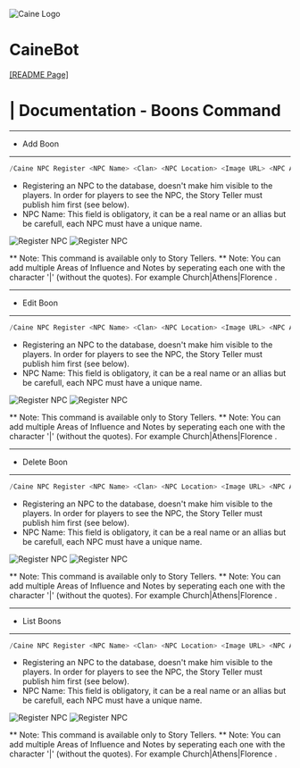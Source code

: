 ![Caine Logo](https://static.wikia.nocookie.net/whitewolf/images/a/a0/Caine.png/revision/latest/top-crop/width/360/height/360?cb=20190504162356)
# CaineBot

[[README Page]](https://github.com/nfanaropoulos/CaineBot/blob/main/README.md)

# | Documentation - Boons Command

-----------------------------------------
  * Add Boon
-----------------------------------------
```C#
/Caine NPC Register <NPC Name> <Clan> <NPC Location> <Image URL> <NPC Areas of Influence> <NPC Notes>
```
* Registering an NPC to the database, doesn't make him visible to the players. In order for players to see the NPC, the Story Teller must publish him first (see below).
* NPC Name: This field is obligatory, it can be a real name or an allias but be carefull, each NPC must have a unique name.

![Register NPC](https://i.ibb.co/ZJT9Jp9/download-6.png)
![Register NPC](https://i.ibb.co/ZWnM7sV/download-7.png)

** Note: This command is available only to Story Tellers.
** Note: You can add multiple Areas of Influence and Notes by seperating each one with the character '|' (without the quotes). For example Church|Athens|Florence .

-----------------------------------------
  * Edit Boon
-----------------------------------------
```C#
/Caine NPC Register <NPC Name> <Clan> <NPC Location> <Image URL> <NPC Areas of Influence> <NPC Notes>
```
* Registering an NPC to the database, doesn't make him visible to the players. In order for players to see the NPC, the Story Teller must publish him first (see below).
* NPC Name: This field is obligatory, it can be a real name or an allias but be carefull, each NPC must have a unique name.

![Register NPC](https://i.ibb.co/ZJT9Jp9/download-6.png)
![Register NPC](https://i.ibb.co/ZWnM7sV/download-7.png)

** Note: This command is available only to Story Tellers.
** Note: You can add multiple Areas of Influence and Notes by seperating each one with the character '|' (without the quotes). For example Church|Athens|Florence .

-----------------------------------------
  * Delete Boon
-----------------------------------------
```C#
/Caine NPC Register <NPC Name> <Clan> <NPC Location> <Image URL> <NPC Areas of Influence> <NPC Notes>
```
* Registering an NPC to the database, doesn't make him visible to the players. In order for players to see the NPC, the Story Teller must publish him first (see below).
* NPC Name: This field is obligatory, it can be a real name or an allias but be carefull, each NPC must have a unique name.

![Register NPC](https://i.ibb.co/ZJT9Jp9/download-6.png)
![Register NPC](https://i.ibb.co/ZWnM7sV/download-7.png)

** Note: This command is available only to Story Tellers.
** Note: You can add multiple Areas of Influence and Notes by seperating each one with the character '|' (without the quotes). For example Church|Athens|Florence .

-----------------------------------------
  * List Boons
-----------------------------------------
```C#
/Caine NPC Register <NPC Name> <Clan> <NPC Location> <Image URL> <NPC Areas of Influence> <NPC Notes>
```
* Registering an NPC to the database, doesn't make him visible to the players. In order for players to see the NPC, the Story Teller must publish him first (see below).
* NPC Name: This field is obligatory, it can be a real name or an allias but be carefull, each NPC must have a unique name.

![Register NPC](https://i.ibb.co/ZJT9Jp9/download-6.png)
![Register NPC](https://i.ibb.co/ZWnM7sV/download-7.png)

** Note: This command is available only to Story Tellers.
** Note: You can add multiple Areas of Influence and Notes by seperating each one with the character '|' (without the quotes). For example Church|Athens|Florence .
